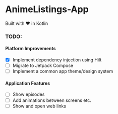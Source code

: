 # AnimeListings-App
Built with ❤ ️in Kotlin

### TODO:

#### Platform Improvements
- [x] Implement dependency injection using Hilt
- [ ] Migrate to Jetpack Compose
- [ ] Implement a common app theme/design system

#### Application Features
- [ ] Show episodes
- [ ] Add animations between screens etc.
- [ ] Show and open web links
